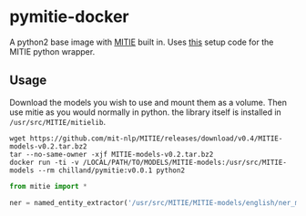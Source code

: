 # pymitie-docker

A python2 base image with [MITIE](https://github.com/mit-nlp/MITIE) built in.
Uses [this](https://github.com/openeventdata/mitie-py) setup code for the MITIE
python wrapper.

## Usage
Download the models you wish to use and mount them as a volume. Then use mitie
as you would normally in python. the library itself is installed in
`/usr/src/MITIE/mitielib`.

``` 
wget https://github.com/mit-nlp/MITIE/releases/download/v0.4/MITIE-models-v0.2.tar.bz2
tar --no-same-owner -xjf MITIE-models-v0.2.tar.bz2 
docker run -ti -v /LOCAL/PATH/TO/MODELS/MITIE-models:/usr/src/MITIE-models --rm chilland/pymitie:v0.0.1 python2
```

```python 
from mitie import *

ner = named_entity_extractor('/usr/src/MITIE/MITIE-models/english/ner_model.dat')
```
